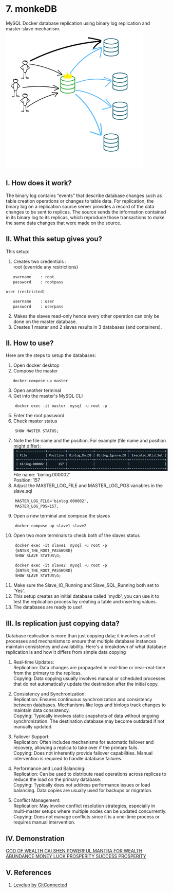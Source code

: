 # 7. monkeDB 
MySQL Docker database replication using binary log replication and master-slave mechanism.
![alt text](illustration.gif)

## I. How does it work?
The binary log contains “events” that describe database changes such as table creation operations or changes to table data. For replication, the binary log on a replication source server provides a record of the data changes to be sent to replicas. The source sends the information contained in its binary log to its replicas, which reproduce those transactions to make the same data changes that were made on the source.


## II. What this setup gives you?
This setup:
 1. Creates two credentials :\
    root (override any restrictions)
 ```
    username    : root
    password    : rootpass
 ```
    user (restricted)
 ```
    username    : user
    password    : userpass
 ```
 2. Makes the slaves read-only hence every other operation can only be done on the master database.
 3. Creates 1 master and 2 slaves results in 3 databases (and containers).

## II. How to use?
Here are the steps to setup the databases:
 1. Open docker desktop
 2. Compose the master
 ```
    docker-compose up master
 ```
 3. Open another terminal
 4. Get into the master's MySQL CLI
```
    docker exec -it master  mysql -u root -p
```
5. Enter the root password
6. Check master status
```
    SHOW MASTER STATUS;
```
7. Note the file name and the position. For example (file name and position might differ):
![Binary Log](binlog.png)
File name: 'binlog.000002'\
Position: 157
8. Adjust the MASTER_LOG_FILE and MASTER_LOG_POS variables in the slave.sql
```
    MASTER_LOG_FILE='binlog.000002',
    MASTER_LOG_POS=157,
```
9. Open a new terminal and compose the slaves
```
    docker-compose up slave1 slave2
```
10. Open two more terminals to check both of the slaves status
```
    docker exec -it slave1  mysql -u root -p
    {ENTER_THE_ROOT_PASSWORD}
    SHOW SLAVE STATUS\G;
```
```
    docker exec -it slave2  mysql -u root -p
    {ENTER_THE_ROOT_PASSWORD}
    SHOW SLAVE STATUS\G;
```
11. Make sure the Slave_IO_Running and Slave_SQL_Running both set to 'Yes'.
12. This setup creates an initial database called 'mydb', you can use it to test the replication process by creating a table and inserting values.
13. The databases are ready to use!


## III. Is replication just copying data?
Database replication is more than just copying data; it involves a set of processes and mechanisms to ensure that multiple database instances maintain consistency and availability. Here's a breakdown of what database replication is and how it differs from simple data copying
1. Real-time Updates:\
Replication: Data changes are propagated in real-time or near-real-time from the primary to the replicas.\
Copying: Data copying usually involves manual or scheduled processes that do not automatically update the destination after the initial copy.

2. Consistency and Synchronization:\
Replication: Ensures continuous synchronization and consistency between databases. Mechanisms like logs and binlogs track changes to maintain data consistency.\
Copying: Typically involves static snapshots of data without ongoing synchronization. The destination database may become outdated if not manually updated.

3. Failover Support:\
Replication: Often includes mechanisms for automatic failover and recovery, allowing a replica to take over if the primary fails.\
Copying: Does not inherently provide failover capabilities. Manual intervention is required to handle database failures.

4. Performance and Load Balancing:\
Replication: Can be used to distribute read operations across replicas to reduce the load on the primary database.\
Copying: Typically does not address performance issues or load balancing. Data copies are usually used for backups or migration.

5. Conflict Management:\
Replication: May involve conflict resolution strategies, especially in multi-master setups where multiple nodes can be updated concurrently.\
Copying: Does not manage conflicts since it is a one-time process or requires manual intervention.


## IV. Demonstration
[GOD OF WEALTH CAI SHEN POWERFUL MANTRA FOR WEALTH ABUNDANCE MONEY LUCK PROSPERITY SUCCESS PROSPERITY](https://www.youtube.com/watch?v=U35fi2RIKnc)


## V. References
1. [Levelup by GitConnected](https://levelup.gitconnected.com/)